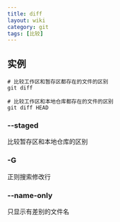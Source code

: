 ```yaml
---
title: diff
layout: wiki
category: git
tags: [比较]
---
```


## 实例

```shell
# 比较工作区和暂存区都存在的文件的区别
git diff

# 比较工作区和本地仓库都存在的文件的区别
git diff HEAD
```

### --staged

比较暂存区和本地仓库的区别

### -G

正则搜索修改行

### --name-only

只显示有差别的文件名
